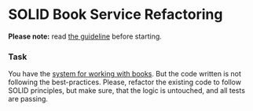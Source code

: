 # SOLID Book Service Refactoring

**Please note:** read [the guideline](https://github.com/mate-academy/py-task-guideline/blob/main/README.md)
before starting.


### Task

You have the [system for working with books](app/main.py). But the code written is not following
the best-practices. Please, refactor the existing code to follow SOLID principles,
but make sure, that the logic is untouched, and all tests are passing.
